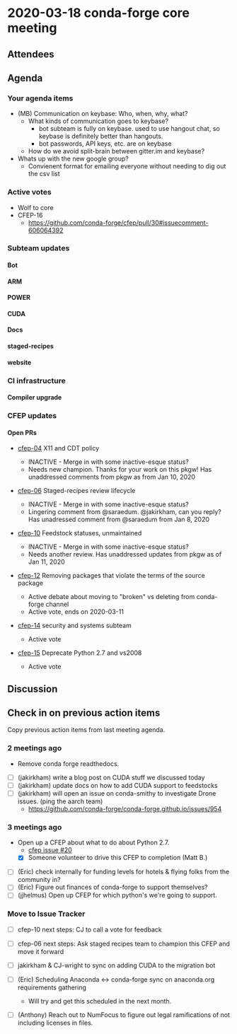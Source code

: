 # 2020-03-18 conda-forge core meeting 


## Attendees

## Agenda

### Your agenda items

* (MB) Communication on keybase: Who, when, why, what?
    * What kinds of communication goes to keybase?
        * bot subteam is fully on keybase. used to use hangout chat, so keybase is definitely better than hangouts.
        * bot passwords, API keys, etc. are on keybase
    * How do we avoid split-brain between gitter.im and keybase?
* Whats up with the new google group?
    * Convienent format for emailing everyone without needing to dig out the csv list 

### Active votes

* Wolf to core
* CFEP-16
    * https://github.com/conda-forge/cfep/pull/30#issuecomment-606064392

### Subteam updates

#### Bot

#### ARM

#### POWER

#### CUDA

#### Docs

#### staged-recipes

#### website

### CI infrastructure

#### Compiler upgrade

### CFEP updates

#### Open PRs

* [cfep-04](https://github.com/conda-forge/conda-forge-enhancement-proposals/pull/7) X11 and CDT policy
    * INACTIVE - Merge in with some inactive-esque status?
    * Needs new champion. Thanks for your work on this pkgw! Has unaddressed comments from pkgw as from Jan 10, 2020

* [cfep-06](https://github.com/conda-forge/conda-forge-enhancement-proposals/pull/9) Staged-recipes review lifecycle
    * INACTIVE - Merge in with some inactive-esque status?
    * Lingering comment from @saraedum. @jakirkham, can you reply? Has unadressed comment from @saraedum from Jan 8, 2020

* [cfep-10](https://github.com/conda-forge/conda-forge-enhancement-proposals/pull/15) Feedstock statuses, unmaintained
    * INACTIVE - Merge in with some inactive-esque status?
    * Needs another review. Has unaddressed updates from pkgw as of Jan 11, 2020

* [cfep-12](https://github.com/conda-forge/cfep/pull/23) Removing packages that violate the terms of the source package
    * Active debate about moving to "broken" vs deleting from conda-forge channel
    * Active vote, ends on 2020-03-11

* [cfep-14](https://github.com/conda-forge/cfep/pull/25) security and systems subteam
    * Active vote

* [cfep-15](https://github.com/conda-forge/cfep/pull/26) Deprecate Python 2.7 and vs2008
    * Active vote


## Discussion


## Check in on previous action items
Copy previous action items from last meeting agenda.

### 2 meetings ago
* Remove conda forge readthedocs.
* [ ] (jakirkham) write a blog post on CUDA stuff we discussed today
* [ ] (jakirkham) update docs on how to add CUDA support to feedstocks
* [ ] (jakirkham) will open an issue on conda-smithy to investigate Drone issues. (ping the aarch team)
    * https://github.com/conda-forge/conda-forge.github.io/issues/954

### 3 meetings ago
* Open up a CFEP about what to do about Python 2.7.
    * [cfep issue #20](https://github.com/conda-forge/cfep/issues/20)
    * [x] Someone volunteer to drive this CFEP to completion (Matt B.)
* [ ] (Eric) check internally for funding levels for hotels & flying folks from the community in?
* [ ] (Eric) Figure out finances of conda-forge to support themselves?
* [ ] (jjhelmus) Open up CFEP for which python's we're going to support.

### Move to Issue Tracker

* [ ] cfep-10 next steps: CJ to call a vote for feedback
* [ ] cfep-06 next steps: Ask staged recipes team to champion this CFEP and move it forward
* [ ] jakirkham & CJ-wright to sync on adding CUDA to the migration bot
* [ ] (Eric) Scheduling Anaconda <-> conda-forge sync on anaconda.org requirements gathering
    * Will try and get this scheduled in the next month.
* [ ] (Anthony) Reach out to NumFocus to figure out legal ramifications of not including licenses in files.

